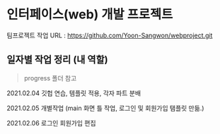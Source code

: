 # 인터페이스(web) 개발 프로젝트

팀프로젝트 작업 URL : https://github.com/Yoon-Sangwon/webproject.git



## 일자별 작업 정리 (내 역할) 

>  progress 폴더 참고

2021.02.04 깃헙 연습, 템플릿 적용, 각자 파트 분배

2021.02.05 개별작업 (main 화면 틀 작업, 로그인 및 회원가입 탬플릿 만듦.)

2021.02.06 로그인 회원가입 편집